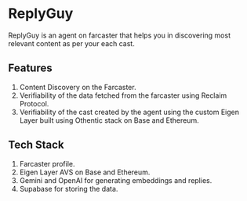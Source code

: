 # ReplyGuy

ReplyGuy is an agent on farcaster that helps you in discovering most relevant content as per your each cast.

## Features

1. Content Discovery on the Farcaster.
2. Verifiability of the data fetched from the farcaster using Reclaim Protocol.
3. Verifiability of the cast created by the agent using the custom Eigen Layer built using Othentic stack on Base and Ethereum.

## Tech Stack

1. Farcaster profile.
2. Eigen Layer AVS on Base and Ethereum.
3. Gemini and OpenAI for generating embeddings and replies.
4. Supabase for storing the data.

